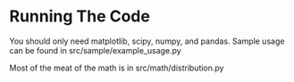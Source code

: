 Running The Code
================

You should only need matplotlib, scipy, numpy, and pandas. Sample usage can be found in src/sample/example_usage.py

Most of the meat of the math is in src/math/distribution.py

